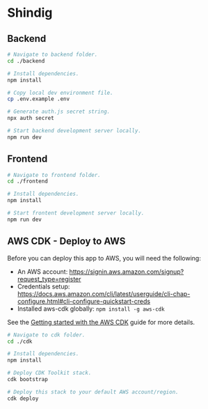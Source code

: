# Shindig

## Backend

```bash
# Navigate to backend folder.
cd ./backend

# Install dependencies.
npm install

# Copy local dev environment file.
cp .env.example .env

# Generate auth.js secret string.
npx auth secret

# Start backend development server locally.
npm run dev
```

## Frontend

```bash
# Navigate to frontend folder.
cd ./frontend

# Install dependencies.
npm install

# Start frontent development server locally.
npm run dev
```

## AWS CDK - Deploy to AWS

Before you can deploy this app to AWS, you will need the following:

- An AWS account: https://signin.aws.amazon.com/signup?request_type=register
- Credentials setup: https://docs.aws.amazon.com/cli/latest/userguide/cli-chap-configure.html#cli-configure-quickstart-creds
- Installed aws-cdk globally: `npm install -g aws-cdk`

See the [Getting started with the AWS CDK](https://docs.aws.amazon.com/cdk/v2/guide/getting_started.html) guide for more details.

```bash
# Navigate to cdk folder.
cd ./cdk

# Install dependencies.
npm install

# Deploy CDK Toolkit stack.
cdk bootstrap

# Deploy this stack to your default AWS account/region.
cdk deploy
```
